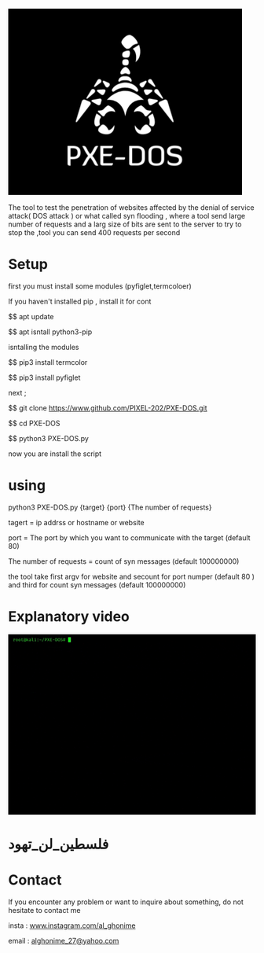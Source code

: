 ![x-word](logo.png)



The tool to 
test the 
penetration 
of websites 
affected by 
the denial 
of service 
attack( DOS attack )
or what called 
syn flooding
, where a
tool send
large number
of requests 
and a larg 
size of bits
are sent to 
the server 
to try to 
stop the ,tool
you can send
400 requests
per second

# Setup 

first you must install some modules (pyfiglet,termcoloer) 

If you haven't installed pip , install it for cont 

$$ apt update

$$ apt isntall python3-pip

isntalling the modules 

$$ pip3 install termcolor

$$ pip3 install pyfiglet 

next ; 

  $$ git clone https://www.github.com/PIXEL-202/PXE-DOS.git

  $$ cd PXE-DOS

  $$ python3 PXE-DOS.py 

now you are install the script 

# using

   python3 PXE-DOS.py {target} {port} {The number of requests}
 
 tagert = ip addrss or hostname or website 
 
 port  = The port by which you want to communicate with the target (default 80)  
 
 The number of requests = count of syn messages (default 100000000)
 
the tool take first argv for website
and secount for port numper (default 80 )  and third for count syn messages (default 100000000) 

# Explanatory video

![x](video.gif)


# فلسطين_لن_تهود

# Contact

If you encounter any problem or want to inquire about something, do not hesitate to contact me

insta : www.instagram.com/al_ghonime

email : alghonime_27@yahoo.com
